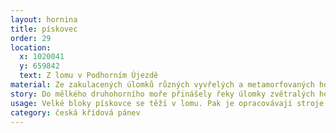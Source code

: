 ```yaml
---
layout: hornina
title: pískovec
order: 29
location:
  x: 1020041
  y: 659842
  text: Z lomu v Podhorním Újezdě
material: Ze zakulacených úlomků různých vyvřelých a metamorfovaných hornin.
story: Do mělkého druhohorního moře přinášely řeky úlomky zvětralých hornin. Po daleké cestě, plné nárazů a obrušování se většina minerálů rozpadla a zůstala jen zrníčka křemene, která byla nejodolnější.
usage: Velké bloky pískovce se těží v lomu. Pak je opracovávají stroje nebo kameníci a sochaři. Dříve se z pískovcových kvádrů stavěly celé domy, kostely a další stavby. Dnes je potřebujeme hlavně na opravy památek jako je třeba Karlův most. Tento pískovec je také oblíbeným materiálem pro sochy, pomníky a ozdobné předměty.
category: česká křídová pánev
---
```


